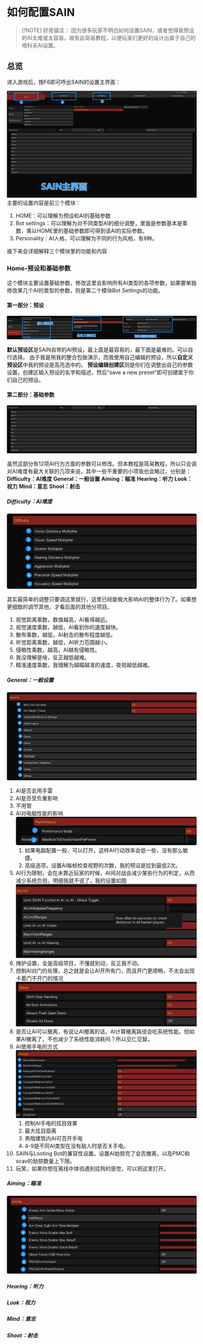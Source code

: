 
# 如何配置SAIN

> [!NOTE] 好奇猫注：
>因为很多玩家不明白如何设置SAIN，或者觉得我预设的AI太难或太容易，故有此简易教程，以便玩家们更好的设计出属于自己的塔科夫AI设置。

## 总览


进入游戏后，按F6即可呼出SAIN的设置主界面：

![](assets/Pasted%20image%2020240923225406.png)
主要的设置内容是前三个模块：
1. HOME：可以理解为预设和AI的基础参数
2. Bot settings：可以理解为对不同类型AI的细分调整，里面是参数基本是乘数，乘以HOME里的基础参数即可得到该AI的实际参数。
3. Personality：AI人格，可以理解为不同的行为风格，有8种。

接下来会详细解释三个模块里的功能和内容

### Home-预设和基础参数

这个模块主要设置基础参数，修改这里会影响所有AI类型的各项参数，如果要单独修改某几个AI的类型的参数，则是第二个模块Bot Settings的功能。
#### 第一部分：预设

![](assets/Pasted%20image%2020240923230811.png)

**默认预设区**是SAIN自带的AI预设，最上面是最容易的，最下面是最难的。可以自行选择。
由于我是用我的整合包做演示，而我使用自己编辑的预设，所以**自定义预设区**中我的预设是高亮选中的。
**预设编辑创建区**则是你们在调整出自己的参数设置，创建区输入预设的名字和描述，然后“save a new preset”即可创建属于你们自己的预设。

#### 第二部分：基础参数

![](assets/Pasted%20image%2020240923232052.png)

虽然这部分有12项AI行为方面的参数可以修改。但本教程是简易教程，所以只会调对AI难度有最大关联的几项来说，其中一些不重要的小项我也会略过，分别是：
**Difficulty：AI难度**
**General：一般设置**
**Aiming：瞄准**
**Hearing：听力**
**Look：视力**
**Mind：意志**
**Shoot：射击**

##### **Difficulty：AI难度**

![](assets/Pasted%20image%2020240923235214.png)

其实最简单的调整只要调这里就行，这里已经能极大影响AI的整体行为了。如果想更细致的调节其他，才看后面的其他分项目。

1. 视觉距离乘数，数值越高，AI看得越远。
2. 视觉速度乘数，越低，AI看到你的速度越快。
3. 散布乘数，越低，AI射击的散布程度越低。
4. 听觉距离乘数，越低，AI听力范围越小。
5. 侵略性乘数，越高，AI越有侵略性。
6. 我没理解是啥，反正越低越难。
7. 精准速度乘数，我理解为越瞄越准的速度，夜视越低越难。

##### **General：一般设置**

![](assets/Pasted%20image%2020240924001013.png)

1. AI是否会用手雷
2. AI是否受负重影响
3. 不用管
4. AI对电脑性能的影响
	![](assets/Pasted%20image%2020240924001311.png)
	1. 如果电脑配置一般，可以打开，这样AI行动效率会低一些，没有那么敏捷。
	2. 高级选项，设置AI每帧检查视野的次数，我的预设是拉到最低2次。
5. AI行为限制，会在未靠近玩家的时候，AI间对战会减少某些行为的判定，从而减少系统负担。明细我就不说了，我的设置如图
	![](assets/Pasted%20image%2020240924002052.png)
6. 掩护设置，全是高级项目，不懂就别动，反正我不动。
7. 控制AI对门的处理，总之就是会让AI开所有门，而且开门更顺畅，不太会出现卡着门不开门的情况
	![](assets/Pasted%20image%2020240924002801.png)
8. 是否让AI可以撤离，有说让AI撤离的话，AI计算撤离路径会吃系统性能。但如果AI撤离了，不也减少了系统性能消耗吗？所以见仁见智。
9. AI使用手电的方式
	![](assets/Pasted%20image%2020240924003125.png)
	1. 控制AI手电的炫目效果
	2. 最大炫目距离
	3. 黑暗建筑内AI可否开手电
	4. 4-9是不同AI类型在没有敌人时是否关手电。
10. SAIN与Looting Bot的兼容性设置。设置AI劫掠完了会否撤离，以及PMC和scav的劫掠数量上下限。
11. 玩笑，如果你想在离线中体验遇到挂狗的感觉，可以把这里打开。

##### **Aiming：瞄准**

![](assets/Pasted%20image%2020240924003928.png)

##### **Hearing：听力**

##### **Look：视力**

##### **Mind：意志**

##### **Shoot：射击**
